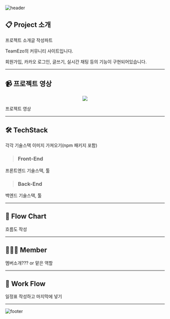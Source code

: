 ![header](https://capsule-render.vercel.app/api?type=waving&color=gradient&customColorList=2,3,4,5,6,7,8,9,15,30&height=200&section=header&text=%20TeamEzo's%20Community%20Project&fontSize=60&animation=twinkling)

## 📋 Project 소개


프로젝트 소개글 작성파트

TeamEzo의 커뮤니티 사이트입니다.

회원가입, 카카오 로그인,  글쓰기, 실시간 채팅 등의 기능이 구현되어있습니다.

---

## 📹 프로젝트 영상

<p align="center">
  <img src="https://nftin-wallet-bucket.s3.ap-northeast-2.amazonaws.com/uploads/회원가입.gif" />
</p>

프로젝트 영상

---

## 🛠️ TechStack


각각 기술스택 이미지 가져오기(npm 패키지 포함)

>### Front-End

프론트엔드 기술스택, 툴

>### Back-End

백엔드 기술스택, 툴

---

## 🔀 Flow Chart

흐름도 작성

---

## 🧑🏻‍💻 Member

멤버소개??? or 맡은 역할

---

## 📅 Work Flow

일정표 작성하고 마지막에 넣기

---

![footer](https://capsule-render.vercel.app/api?type=soft&color=gradient&customColorList=1,15,30&height=120&section=header&text=Thank%20You&fontSize=60&animation=twinkling)
